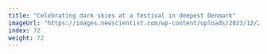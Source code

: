 ```yaml
---
title: "Celebrating dark skies at a festival in deepest Denmark"
imageUrl: "https://images.newscientist.com/wp-content/uploads/2023/12/29105659/SEI_184725263.jpg?width=600"
index: 72
weight: 72
---
```

